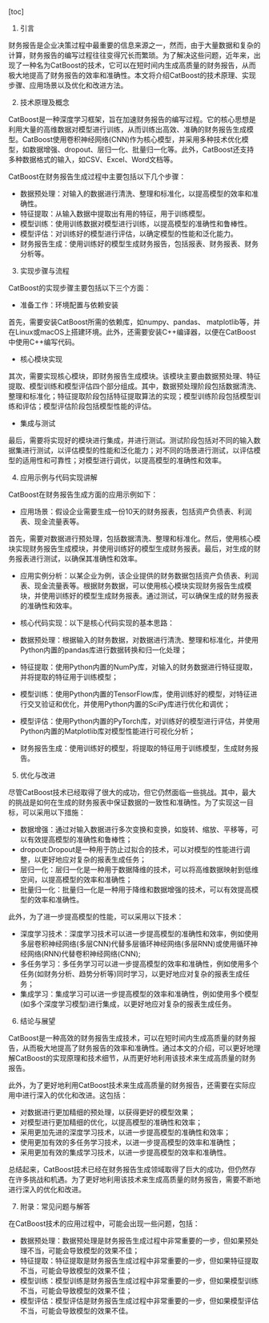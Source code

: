 
[toc]                    
                
                
1. 引言

财务报告是企业决策过程中最重要的信息来源之一，然而，由于大量数据和复杂的计算，财务报告的编写过程往往变得冗长而繁琐。为了解决这些问题，近年来，出现了一种名为CatBoost的技术，它可以在短时间内生成高质量的财务报告，从而极大地提高了财务报告的效率和准确性。本文将介绍CatBoost的技术原理、实现步骤、应用场景以及优化和改进方法。

2. 技术原理及概念

CatBoost是一种深度学习框架，旨在加速财务报告的编写过程。它的核心思想是利用大量的高维数据对模型进行训练，从而训练出高效、准确的财务报告生成模型。CatBoost使用卷积神经网络(CNN)作为核心模型，并采用多种技术优化模型，如数据增强、dropout、层归一化、批量归一化等。此外，CatBoost还支持多种数据格式的输入，如CSV、Excel、Word文档等。

CatBoost在财务报告生成过程中主要包括以下几个步骤：

- 数据预处理：对输入的数据进行清洗、整理和标准化，以提高模型的效率和准确性。
- 特征提取：从输入数据中提取出有用的特征，用于训练模型。
- 模型训练：使用训练数据对模型进行训练，以提高模型的准确性和鲁棒性。
- 模型评估：对训练好的模型进行评估，以确定模型的性能和泛化能力。
- 财务报告生成：使用训练好的模型生成财务报告，包括报表、财务报表、财务分析等。

3. 实现步骤与流程

CatBoost的实现步骤主要包括以下三个方面：

- 准备工作：环境配置与依赖安装

首先，需要安装CatBoost所需的依赖库，如numpy、pandas、 matplotlib等，并在Linux或macOS上搭建环境。此外，还需要安装C++编译器，以便在CatBoost中使用C++编写代码。

- 核心模块实现

其次，需要实现核心模块，即财务报告生成模块。该模块主要由数据预处理、特征提取、模型训练和模型评估四个部分组成。其中，数据预处理阶段包括数据清洗、整理和标准化；特征提取阶段包括特征提取算法的实现；模型训练阶段包括模型训练和评估；模型评估阶段包括模型性能的评估。

- 集成与测试

最后，需要将实现好的模块进行集成，并进行测试。测试阶段包括对不同的输入数据集进行测试，以评估模型的性能和泛化能力；对不同的场景进行测试，以评估模型的适用性和可靠性；对模型进行调优，以提高模型的准确性和效率。

4. 应用示例与代码实现讲解

CatBoost在财务报告生成方面的应用示例如下：

- 应用场景：假设企业需要生成一份10天的财务报表，包括资产负债表、利润表、现金流量表等。

首先，需要对数据进行预处理，包括数据清洗、整理和标准化。然后，使用核心模块实现财务报告生成模块，并使用训练好的模型生成财务报表。最后，对生成的财务报表进行测试，以确保其准确性和效率。

- 应用实例分析：以某企业为例，该企业提供的财务数据包括资产负债表、利润表、现金流量表等。根据财务数据，可以使用核心模块实现财务报告生成模块，并使用训练好的模型生成财务报表。通过测试，可以确保生成的财务报表的准确性和效率。

- 核心代码实现：以下是核心代码实现的基本思路：

- 数据预处理：根据输入的财务数据，对数据进行清洗、整理和标准化，并使用Python内置的pandas库进行数据转换和归一化处理；
- 特征提取：使用Python内置的NumPy库，对输入的财务数据进行特征提取，并将提取的特征用于训练模型；
- 模型训练：使用Python内置的TensorFlow库，使用训练好的模型，对特征进行交叉验证和优化，并使用Python内置的SciPy库进行优化和调优；
- 模型评估：使用Python内置的PyTorch库，对训练好的模型进行评估，并使用Python内置的Matplotlib库对模型性能进行可视化分析；
- 财务报告生成：使用训练好的模型，将提取的特征用于训练模型，生成财务报告。

5. 优化与改进

尽管CatBoost技术已经取得了很大的成功，但它仍然面临一些挑战。其中，最大的挑战是如何在生成的财务报表中保证数据的一致性和准确性。为了实现这一目标，可以采用以下措施：

- 数据增强：通过对输入数据进行多次变换和变换，如旋转、缩放、平移等，可以有效提高模型的准确性和鲁棒性；
- dropout:Dropout是一种用于防止过拟合的技术，可以对模型的性能进行调整，以更好地应对复杂的报表生成任务；
- 层归一化：层归一化是一种用于数据降维的技术，可以将高维数据映射到低维空间，以提高模型的效率和准确性；
- 批量归一化：批量归一化是一种用于降维和数据增强的技术，可以有效提高模型的效率和准确性。

此外，为了进一步提高模型的性能，可以采用以下技术：

- 深度学习技术：深度学习技术可以进一步提高模型的准确性和效率，例如使用多层卷积神经网络(多层CNN)代替多层循环神经网络(多层RNN)或使用循环神经网络(RNN)代替卷积神经网络(CNN);
- 多任务学习：多任务学习可以进一步提高模型的效率和准确性，例如使用多个任务(如财务分析、趋势分析等)同时学习，以更好地应对复杂的报表生成任务；
- 集成学习：集成学习可以进一步提高模型的效率和准确性，例如使用多个模型(如多个深度学习模型)进行集成，以更好地应对复杂的报表生成任务。

6. 结论与展望

CatBoost是一种高效的财务报告生成技术，可以在短时间内生成高质量的财务报告，从而极大地提高了财务报告的效率和准确性。通过本文的介绍，可以更好地理解CatBoost的实现原理和技术细节，从而更好地利用该技术来生成高质量的财务报告。

此外，为了更好地利用CatBoost技术来生成高质量的财务报告，还需要在实际应用中进行深入的优化和改进。这包括：

- 对数据进行更加精细的预处理，以获得更好的模型效果；
- 对模型进行更加精细的优化，以提高模型的准确性和效率；
- 采用更加先进的深度学习技术，以进一步提高模型的准确性和效率；
- 使用更加有效的多任务学习技术，以进一步提高模型的效率和准确性；
- 采用更加有效的集成学习技术，以进一步提高模型的效率和准确性。

总结起来，CatBoost技术已经在财务报告生成领域取得了巨大的成功，但仍然存在许多挑战和机遇。为了更好地利用该技术来生成高质量的财务报告，需要不断地进行深入的优化和改进。

7. 附录：常见问题与解答

在CatBoost技术的应用过程中，可能会出现一些问题，包括：

- 数据预处理：数据预处理是财务报告生成过程中非常重要的一步，但如果预处理不当，可能会导致模型的效果不佳；
- 特征提取：特征提取是财务报告生成过程中非常重要的一步，但如果特征提取不当，可能会导致模型的效果不佳；
- 模型训练：模型训练是财务报告生成过程中非常重要的一步，但如果模型训练不当，可能会导致模型的效果不佳；
- 模型评估：模型评估是财务报告生成过程中非常重要的一步，但如果模型评估不当，可能会导致模型的效果不佳。

